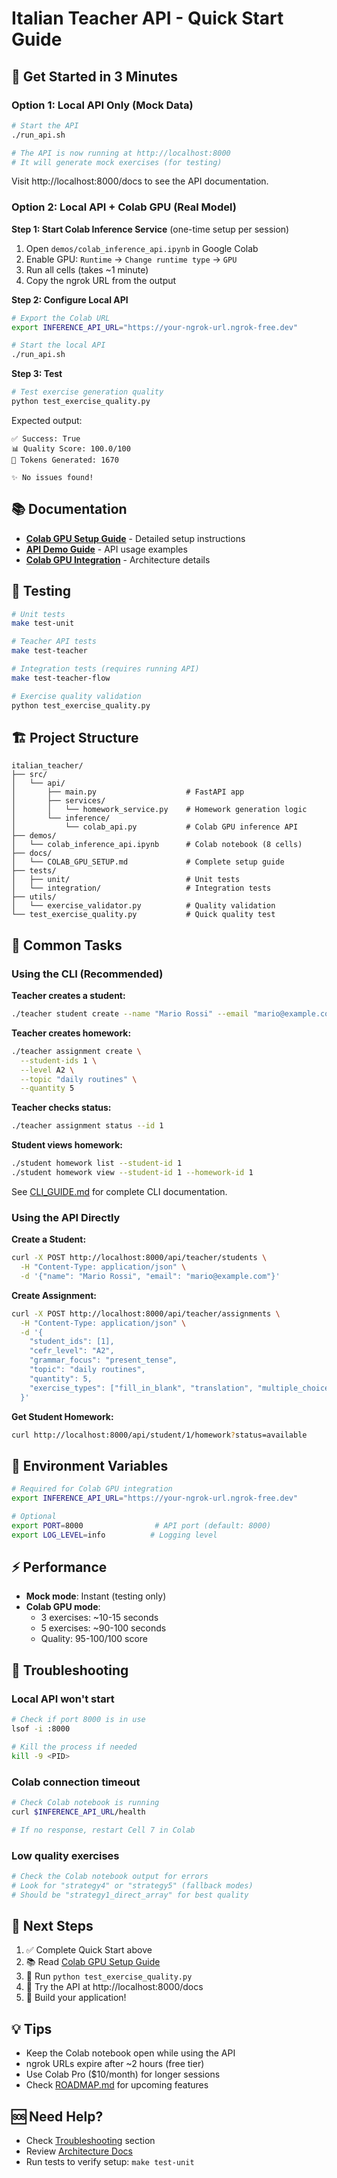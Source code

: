 # Italian Teacher API - Quick Start Guide

## 🚀 Get Started in 3 Minutes

### Option 1: Local API Only (Mock Data)

```bash
# Start the API
./run_api.sh

# The API is now running at http://localhost:8000
# It will generate mock exercises (for testing)
```

Visit http://localhost:8000/docs to see the API documentation.

### Option 2: Local API + Colab GPU (Real Model)

**Step 1: Start Colab Inference Service** (one-time setup per session)

1. Open `demos/colab_inference_api.ipynb` in Google Colab
2. Enable GPU: `Runtime` → `Change runtime type` → `GPU`
3. Run all cells (takes ~1 minute)
4. Copy the ngrok URL from the output

**Step 2: Configure Local API**

```bash
# Export the Colab URL
export INFERENCE_API_URL="https://your-ngrok-url.ngrok-free.dev"

# Start the local API
./run_api.sh
```

**Step 3: Test**

```bash
# Test exercise generation quality
python test_exercise_quality.py
```

Expected output:
```
✅ Success: True
📊 Quality Score: 100.0/100
🔢 Tokens Generated: 1670

✨ No issues found!
```

## 📚 Documentation

- **[Colab GPU Setup Guide](docs/COLAB_GPU_SETUP.md)** - Detailed setup instructions
- **[API Demo Guide](demos/API_DEMO_GUIDE.md)** - API usage examples
- **[Colab GPU Integration](docs/development/COLAB_GPU_INTEGRATION.md)** - Architecture details

## 🧪 Testing

```bash
# Unit tests
make test-unit

# Teacher API tests
make test-teacher

# Integration tests (requires running API)
make test-teacher-flow

# Exercise quality validation
python test_exercise_quality.py
```

## 🏗️ Project Structure

```
italian_teacher/
├── src/
│   └── api/
│       ├── main.py                    # FastAPI app
│       ├── services/
│       │   └── homework_service.py    # Homework generation logic
│       └── inference/
│           └── colab_api.py           # Colab GPU inference API
├── demos/
│   └── colab_inference_api.ipynb      # Colab notebook (8 cells)
├── docs/
│   └── COLAB_GPU_SETUP.md             # Complete setup guide
├── tests/
│   ├── unit/                          # Unit tests
│   └── integration/                   # Integration tests
├── utils/
│   └── exercise_validator.py          # Quality validation
└── test_exercise_quality.py           # Quick quality test
```

## 🎯 Common Tasks

### Using the CLI (Recommended)

**Teacher creates a student:**
```bash
./teacher student create --name "Mario Rossi" --email "mario@example.com"
```

**Teacher creates homework:**
```bash
./teacher assignment create \
  --student-ids 1 \
  --level A2 \
  --topic "daily routines" \
  --quantity 5
```

**Teacher checks status:**
```bash
./teacher assignment status --id 1
```

**Student views homework:**
```bash
./student homework list --student-id 1
./student homework view --student-id 1 --homework-id 1
```

See [CLI_GUIDE.md](CLI_GUIDE.md) for complete CLI documentation.

### Using the API Directly

**Create a Student:**
```bash
curl -X POST http://localhost:8000/api/teacher/students \
  -H "Content-Type: application/json" \
  -d '{"name": "Mario Rossi", "email": "mario@example.com"}'
```

**Create Assignment:**
```bash
curl -X POST http://localhost:8000/api/teacher/assignments \
  -H "Content-Type: application/json" \
  -d '{
    "student_ids": [1],
    "cefr_level": "A2",
    "grammar_focus": "present_tense",
    "topic": "daily routines",
    "quantity": 5,
    "exercise_types": ["fill_in_blank", "translation", "multiple_choice"]
  }'
```

**Get Student Homework:**
```bash
curl http://localhost:8000/api/student/1/homework?status=available
```

## 🔧 Environment Variables

```bash
# Required for Colab GPU integration
export INFERENCE_API_URL="https://your-ngrok-url.ngrok-free.dev"

# Optional
export PORT=8000                # API port (default: 8000)
export LOG_LEVEL=info          # Logging level
```

## ⚡ Performance

- **Mock mode**: Instant (testing only)
- **Colab GPU mode**:
  - 3 exercises: ~10-15 seconds
  - 5 exercises: ~90-100 seconds
  - Quality: 95-100/100 score

## 🐛 Troubleshooting

### Local API won't start
```bash
# Check if port 8000 is in use
lsof -i :8000

# Kill the process if needed
kill -9 <PID>
```

### Colab connection timeout
```bash
# Check Colab notebook is running
curl $INFERENCE_API_URL/health

# If no response, restart Cell 7 in Colab
```

### Low quality exercises
```bash
# Check the Colab notebook output for errors
# Look for "strategy4" or "strategy5" (fallback modes)
# Should be "strategy1_direct_array" for best quality
```

## 📖 Next Steps

1. ✅ Complete Quick Start above
2. 📚 Read [Colab GPU Setup Guide](docs/COLAB_GPU_SETUP.md)
3. 🧪 Run `python test_exercise_quality.py`
4. 🎨 Try the API at http://localhost:8000/docs
5. 🚀 Build your application!

## 💡 Tips

- Keep the Colab notebook open while using the API
- ngrok URLs expire after ~2 hours (free tier)
- Use Colab Pro ($10/month) for longer sessions
- Check [ROADMAP.md](ROADMAP.md) for upcoming features

## 🆘 Need Help?

- Check [Troubleshooting](docs/COLAB_GPU_SETUP.md#troubleshooting) section
- Review [Architecture Docs](docs/development/COLAB_GPU_INTEGRATION.md)
- Run tests to verify setup: `make test-unit`
